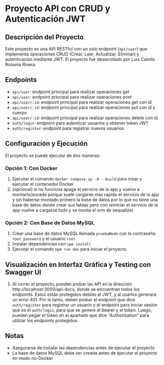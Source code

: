 # Proyecto API con CRUD y Autenticación JWT

## Descripción del Proyecto

Este proyecto es una API RESTful con un solo endpoint (`api/user`) que implementa operaciones CRUD (Crear, Leer, Actualizar, Eliminar) y autenticación mediante JWT. El proyecto fue desarrollado por Luis Camilo Rosania Rivera.

## Endpoints

* `api/user`: endpoint principal para realizar operaciones get
* `api/user`: endpoint principal para realizar operaciones post
* `api/user/:id`: endpoint principal para realizar operaciones get con id
* `api/user/:id`: endpoint principal para realizar operaciones put con id y cuerpo
* `api/user/:id`: endpoint principal para realizar operaciones delete con id
* `auth/login`: endpoint para autenticar usuarios y obtener token JWT
* `auth/register`: endpoint para registrar nuevos usuarios

## Configuración y Ejecución

El proyecto se puede ejecutar de dos maneras:

### Opción 1: Con Docker

1. Ejecutar el comando `docker-compose up -d --build` para crear y ejecutar el contenedor Docker
2. (opcional) si no funciona apaga el servicio de la app y vuelve a montarlo(sucede porque suele cargarse mas rapido el servicio de la app y sin haberse montado primero la base de datos por lo que no tiene una base de datos donde crear sus tablas pero con reiniciar el servicio de la app vuelve a cargarse todo y se monta el orm de sequalize)

### Opción 2: Con Base de Datos MySQL

1. Crear una base de datos MySQL llamada `pruebaNode` con la contraseña `root_password` y el usuario `root`
2. Instalar dependencias con `npm install`
3. Ejecutar el comando `npm run dev` para iniciar el proyecto


## Visualización en Interfaz Gráfica y Testing con Swagger UI

1. Al correr el proyecto, pueden probar las API en la dirección http://localhost:3000/api-docs, donde se encuentran todos los endpoints. Estos están protegidos debido al JWT, y al usarlos generará un error 401. Por lo tanto, deben probar el endpoint que dice `auth/register` para registrar un usuario y el endpoint para iniciar sesión que es el `auth/login`, para que se genere el bearer y el token. Luego, pueden pegar el token en el apartado que dice "Authorization" para utilizar los endpoints protegidos.

## Notas

* Asegurarse de instalar las dependencias antes de ejecutar el proyecto
* La base de datos MySQL debe ser creada antes de ejecutar el proyecto en modo no-Docker

